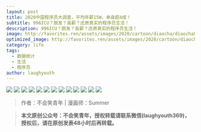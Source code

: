 ```yaml
---
layout: post
title: 2020中国程序员大调查，平均年薪15W，单身超4成！
subtitle: 996ICU？脱发？高薪？还原真实的程序员生活！
description: 996ICU？脱发？高薪？还原真实的程序员生活！
image: http://favorites.ren/assets/images/2020/cartoon/diaocha/diaocha00.jpg
optimized_image: http://favorites.ren/assets/images/2020/cartoon/diaocha/diaocha00.jpg
category: life
tags:
  - 数据统计
  - 生活
  - 程序员
author: laughyouth
---
```


![](http://favorites.ren/assets/images/2020/cartoon/diaocha/diaocha01.jpg)
![](http://favorites.ren/assets/images/2020/cartoon/diaocha/diaocha02.jpg)
![](http://favorites.ren/assets/images/2020/cartoon/diaocha/diaocha03.jpg)
![](http://favorites.ren/assets/images/2020/cartoon/diaocha/diaocha04.jpg)
![](http://favorites.ren/assets/images/2020/cartoon/diaocha/diaocha05.jpg)
![](http://favorites.ren/assets/images/2020/cartoon/diaocha/diaocha06.jpg)
![](http://favorites.ren/assets/images/2020/cartoon/diaocha/diaocha07.jpg)
![](http://favorites.ren/assets/images/2020/cartoon/diaocha/diaocha08.jpg)
![](http://favorites.ren/assets/images/2020/cartoon/diaocha/diaocha09.jpg)
![](http://favorites.ren/assets/images/2020/cartoon/diaocha/diaocha10.jpg)
![](http://favorites.ren/assets/images/2020/cartoon/diaocha/diaocha11.jpg)
![](http://favorites.ren/assets/images/2020/cartoon/diaocha/diaocha12.jpg)
![](http://favorites.ren/assets/images/2020/cartoon/diaocha/diaocha13.jpg)

>作者：不会笑青年 | 漫画师：Summer

>**本文原创公众号：不会笑青年，授权转载请联系微信(laughyouth369)，授权后，请在原创发表48小时后再转载。**


